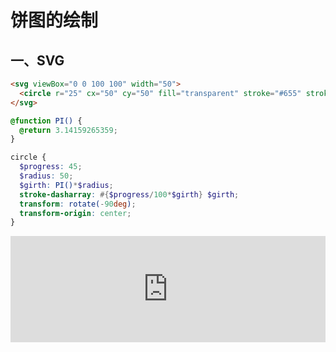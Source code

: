 # 饼图的绘制

## 一、SVG

```html
<svg viewBox="0 0 100 100" width="50">
  <circle r="25" cx="50" cy="50" fill="transparent" stroke="#655" stroke-width="50" />
</svg>
```
```scss
@function PI() {
  @return 3.14159265359;
}

circle {
  $progress: 45;
  $radius: 50;
  $girth: PI()*$radius;
  stroke-dasharray: #{$progress/100*$girth} $girth;
  transform: rotate(-90deg);
  transform-origin: center;
}
```

<iframe height="170" style="width: 100%;" scrolling="no" title="饼图 SVG" src="https://codepen.io/foreverZ133/embed/vYYwdYz?height=170&theme-id=default&default-tab=result" frameborder="no" allowtransparency="true" allowfullscreen="true">
  See the Pen <a href='https://codepen.io/foreverZ133/pen/vYYwdYz'>饼图 SVG</a> by 张永恒
  (<a href='https://codepen.io/foreverZ133'>@foreverZ133</a>) on <a href='https://codepen.io'>CodePen</a>.
</iframe>